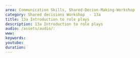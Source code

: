 ```yaml
---
area: Communication Skills, Shared-Decion-Making-Workshop
category: Shared decisions Workshop  - 13a
title: 13a Introduction to role plays
description: 13a Introduction to role plays
audio: /assets/audio/: 
www: 
keywords: 
youtube: 
duration: 
--- 
```

